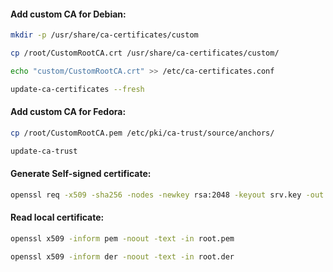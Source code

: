 #### Add custom CA for Debian:
```bash
mkdir -p /usr/share/ca-certificates/custom
```
```bash
cp /root/CustomRootCA.crt /usr/share/ca-certificates/custom/
```
```bash
echo "custom/CustomRootCA.crt" >> /etc/ca-certificates.conf
```
```bash
update-ca-certificates --fresh
```

#### Add custom CA for Fedora:
```bash
cp /root/CustomRootCA.pem /etc/pki/ca-trust/source/anchors/
```
```bash
update-ca-trust
```

#### Generate Self-signed certificate:
```bash
openssl req -x509 -sha256 -nodes -newkey rsa:2048 -keyout srv.key -out srv.crt -days 730
```

#### Read local certificate:
```bash
openssl x509 -inform pem -noout -text -in root.pem
```
```bash
openssl x509 -inform der -noout -text -in root.der
```
